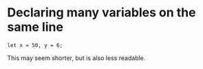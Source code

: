 # Declaring many variables on the same line

    let x = 50, y = 6;

This may seem shorter, but is also less readable.